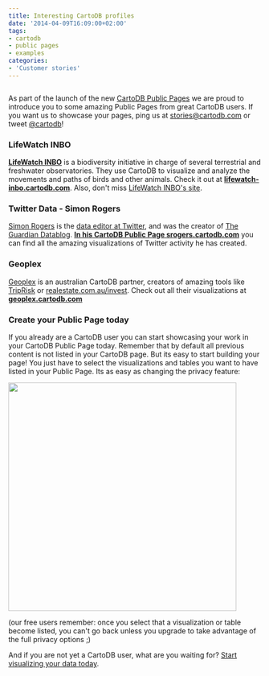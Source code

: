 ```yaml
---
title: Interesting CartoDB profiles
date: '2014-04-09T16:09:00+02:00'
tags:
- cartodb
- public pages
- examples
categories:
- 'Customer stories'
---
```


<img src="http://i.imgur.com/AdU7hx9.jpg" alt=""/>

As part of the launch of the new <a href="http://blog.cartodb.com/post/81486919763/new-public-pages-in-cartodb-discover-great-maps-and">CartoDB Public Pages</a> we are proud to introduce you to some amazing Public Pages from great CartoDB users. If you want us to showcase your pages, ping us at stories@cartodb.com or tweet <a href="http://twitter.com/cartodb">@cartodb</a>!

### LifeWatch INBO

**<a href="https://lifewatch-inbo.cartodb.com/">LifeWatch INBO</a>** is a biodiversity initiative in charge of several terrestrial and freshwater observatories. They use CartoDB to visualize and analyze the movements and paths of birds and other animals. Check it out at **<a href="https://lifewatch-inbo.cartodb.com/">lifewatch-inbo.cartodb.com</a>**. Also, don't miss <a href="http://lifewatch.inbo.be/blog/pages/about.html">LifeWatch INBO's site</a>.

### Twitter Data - Simon Rogers

<a href="http://simonrogers.net/">Simon Rogers</a> is the <a href="http://twitter.com/twitterdata">data editor at Twitter</a>, and was the creator of <a href="http://www.theguardian.com/data">The Guardian Datablog</a>. **<a href="http://srogers.cartodb.com">In his CartoDB Public Page srogers.cartodb.com</a>** you can find all the amazing visualizations of Twitter activity he has created.

### Geoplex

<a href="http://geoplex.com.au">Geoplex</a> is an australian CartoDB partner, creators of amazing tools like <a href="http://cartodb.com/case_studies/trip_risk">TripRisk</a> or <a href="http://cartodb.com/case_studies/realestate">realestate.com.au/invest</a>. Check out all their visualizations at **<a href="http://geoplex.cartodb.com">geoplex.cartodb.com</a>**

### Create your Public Page today

If you already are a CartoDB user you can start showcasing your work in your CartoDB Public Page today. Remember that by default all previous content is not listed in your CartoDB page. But its easy to start building your page! You just have to select the visualizations and tables you want to have listed in your Public Page. Its as easy as changing the privacy feature:

<img src="http://i.imgur.com/XuMA3KP.gif" widht="637" height="454"/>

(our free users remember: once you select that a visualization or table become listed, you can't go back unless you upgrade to take advantage of the full privacy options ;)

And if you are not yet a CartoDB user, what are you waiting for? <a href="http://cartodb.com">Start visualizing your data today</a>.
